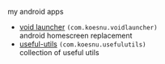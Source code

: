 my android apps
- [void launcher](https://github.com/kuesji/void-launcher) `(com.koesnu.voidlauncher)` </br>
  android homescreen replacement
- [useful-utils](https://github.com/kuesji/useful-utils) `(com.koesnu.usefulutils)` </br>
  collection of useful utils
